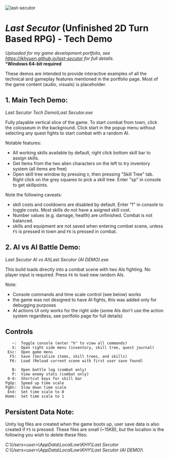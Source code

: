 ![last-secutor](https://github.com/JKHYuen/LastSecutorBuild/assets/53157428/2eb9e8d6-0fd0-4f9e-8589-0ca0a219762a)

# *Last Secutor* (Unfinished 2D Turn Based RPG) - Tech Demo
*Uploaded for my game development portfolio, see https://jkhyuen.github.io/last-secutor for full details.*\
***Windows 64-bit required** 

These demos are intended to provide interactive examples of all the technical and gameplay features mentioned in the portfolio page. Most of the game content (audio, visuals) is placeholder.

## 1. **Main Tech Demo**:
*Last Secutor Tech Demo\Last Secutor.exe*

Fully playable vertical slice of the game. To start combat from town, click the colosseum in the background. Click start in the popup menu without selecting any quest fights to start combat with a random AI. 

Notable features:
 - All working skills available by default, right click bottom skill bar to assign skills.
 - Get items from the two alien characters on the left to try inventory system (all items are free)
 - Open skill tree window by pressing ```X```, then pressing "Skill Tree" tab. Right click on the grey squares to pick a skill tree. Enter "sp" in console to get skillpoints.

Note the following caveats:
 - skill costs and cooldowns are disabled by default. Enter "f" in console to toggle costs. Most skills do not have a asigned skill cost.
 - Number values (e.g. damage, health) are unfinished. Combat is not balanced.
 - skills and equipment are not saved when entering combat scene, unless ```F5``` is pressed in town and ```F6``` is pressed in combat.

## 2. **AI vs AI Battle Demo**: 
*Last Secutor AI vs AI\Last Secutor (AI DEMO).exe*

This build loads directly into a combat scene with two AIs fighting. No player input is required. Press ```F6``` to load new random AIs. 

Note:
 - Console commands and time scale control (see below) works
 - the game was not designed to have AI fights, this was added only for debugging purposes
 - AI actions UI only works for the right side (some AIs don't use the action system regardless, see portfolio page for full details)

## Controls
       ~:  Toggle console (enter "h" to view all commands)
       X:  Open right side menu (inventory, skill tree, quest journal)
     Esc:  Open game menu
      F5:  Save (Serialize items, skill trees, and skills)
      F6:  Load (Reload current scene with first user save found)

       B:  Open battle log (combat only)
       P:  View enemy stats (combat only)
     0-9:  Shortcut keys for skill bar
    PgUp:  Speed up time scale
    PgDn:  Slow down time scale
     End:  Set time scale to 0
    Home:  Set time scale to 1

## Persistent Data Note:
Unity log files are created when the game boots up, user save data is also created if ```F5``` is pressed. These files are small (~15KB), but the location is the following you wish to delete these files:

*C:\Users\<user>\AppData\LocalLow\KHY\Last Secutor*\
*C:\Users\<user>\AppData\LocalLow\KHY\Last Secutor (AI DEMO)*\

